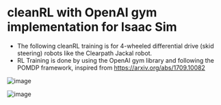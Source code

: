 # cleanRL with OpenAI gym implementation for Isaac Sim

- The following cleanRL training is for 4-wheeled differential drive (skid steering) robots like the Clearpath Jackal robot.
- RL Training is done by using the OpenAI gym library and following the POMDP framework, inspired from https://arxiv.org/abs/1709.10082


![image](https://github.com/user-attachments/assets/2856dafa-6bde-4ecd-9679-1a609b205006)

![image](https://github.com/user-attachments/assets/334a4d47-84f3-4877-b48d-2898cf9c93ae)
